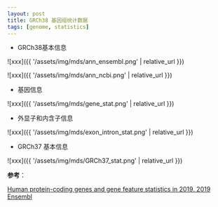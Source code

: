 ```yaml
---
layout: post
title: GRCh38 基因组统计数据
tags: [genome, statistics]
---
```


- GRCh38基本信息

![xxx]({{ '/assets/img/mds/ann_ensembl.png' | relative_url }})

![xxx]({{ '/assets/img/mds/ann_ncbi.png' | relative_url }})

- 基因信息

![xxx]({{ '/assets/img/mds/gene_stat.png' | relative_url }})

- 外显子和内含子信息

![xxx]({{ '/assets/img/mds/exon_intron_stat.png' | relative_url }})

- GRCh37 基本信息

![xxx]({{ '/assets/img/mds/GRCh37_stat.png' | relative_url }})

**参考**：

[Human protein-coding genes and gene feature statistics in 2019. 2019](https://bmcresnotes.biomedcentral.com/articles/10.1186/s13104-019-4343-8)  
[Ensembl](https://asia.ensembl.org/Homo_sapiens/Info/Annotation)
